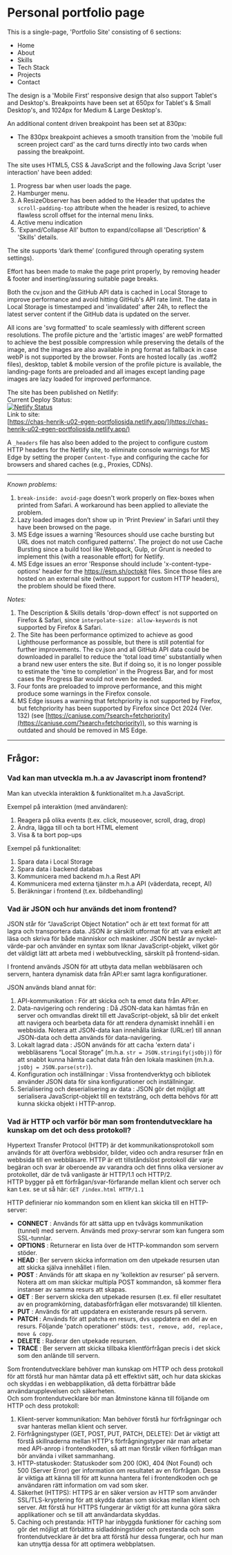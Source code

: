 # Personal portfolio page

This is a single-page, 'Portfolio Site' consisting of 6 sections:
- Home
- About
- Skills
- Tech Stack
- Projects
- Contact

The design is a 'Mobile First' responsive design that also support Tablet's and Desktop's. Breakpoints have been set at 650px for Tablet's & Small Desktop's, and 1024px for Medium & Large Desktop's.  
  
An additional content driven breakpoint has been set at 830px:  
- The 830px breakpoint achieves a smooth transition from the 'mobile full screen project card' as the card turns directly into two cards when passing the breakpoint. 
  
The site uses HTML5, CSS & JavaScript and the following Java Script 'user interaction' have been added:
1. Progress bar when user loads the page.
2. Hamburger menu.
3. A ResizeObserver has been added to the Header that updates the `scroll-padding-top` attribute when the header is resized, to achieve flawless scroll offset for the internal menu links.
4. Active menu indication
5. 'Expand/Collapse All' button to expand/collapse all 'Description' & 'Skills' details.
  
The site supports ‘dark theme’ (configured through operating system settings).  
  
Effort has been made to make the page print properly, by removing header & footer and inserting/assuring suitable page breaks.  
  
Both the cv.json and the GitHub API data is cached in Local Storage to improve performance and avoid hitting GitHub's API rate limit. The data in Local Storage is timestamped and 'invalidated' after 24h, to reflect the latest server content if the GitHub data is updated on the server.
  
All icons are 'svg formatted' to scale seamlessly with different screen resolutions. The profile picture and the 'artistic images' are webP formatted to achieve the best possible compression while preserving the details of the image, and the images are also available in png format as fallback in case webP is not supported by the browser. Fonts are hosted locally (as .woff2 files), desktop, tablet & mobile version of the profile picture is available, the landing-page fonts are preloaded and all images except landing page images are lazy loaded for improved performance.  
    
The site has been published on Netlify:  
Current Deploy Status:  
[![Netlify Status](https://api.netlify.com/api/v1/badges/7d25fc1a-246d-4031-a991-cba8f62c01c9/deploy-status)](https://app.netlify.com/sites/chas-henrik-u02-egen-portfoliosida/deploys)  
Link to site:  
[https://chas-henrik-u02-egen-portfoliosida.netlify.app/](https://chas-henrik-u02-egen-portfoliosida.netlify.app/)
  
A `_headers` file has also been added to the project to configure custom HTTP headers for the Netlify site, to eliminate console warnings for MS Edge by setting the proper `Content-Type` and configuring the cache for browsers and shared caches (e.g., Proxies, CDNs).

***
*Known problems:*
1. `break-inside: avoid-page` doesn't work properly on flex-boxes when printed from Safari. A workaround has been applied to alleviate the problem.
2. Lazy loaded images don’t show up in 'Print Preview' in Safari until they have been browsed on the page.
5. MS Edge issues a warning 'Resources should use cache bursting but URL does not match configured patterns'. The project do not use Cache Bursting since a build tool like Webpack, Gulp, or Grunt is needed to implement this (with a reasonable effort) for Netlify.
6. MS Edge issues an error 'Response should include 'x-content-type-options' header for the https://esm.sh/octokit files. Since those files are hosted on an external site (without support for custom HTTP headers), the problem should be fixed there.  

*Notes:*
1. The Description & Skills details 'drop-down effect' is not supported on Firefox & Safari, since `interpolate-size: allow-keywords` is not supported by Firefox & Safari.
2. The Site has been performance optimized to achieve as good Lighthouse performance as possible, but there is still potential for further improvements. The cv.json and all GitHub API data could be downloaded in parallel to reduce the 'total load time' substantially when a brand new user enters the site. But if doing so, it is no longer possible to estimate the 'time to completion' in the Progress Bar, and for most cases the Progress Bar would not even be needed.  
3. Four fonts are preloaded to improve performance, and this might produce some warnings in the Firefox console.
4. MS Edge issues a warning that fetchpriority is not supported by Firefox, but fetchpriority has been supported by Firefox since Oct 2024 (Ver. 132) (see [https://caniuse.com/?search=fetchpriority](https://caniuse.com/?search=fetchpriority)), so this warning is outdated and should be removed in MS Edge.

***

## Frågor:

### Vad kan man utveckla m.h.a av Javascript inom frontend?
Man kan utveckla interaktion & funktionalitet m.h.a JavaScript.  

Exempel på interaktion (med användaren):
1. Reagera på olika events (t.ex. click, mouseover, scroll, drag, drop)
2. Ändra, lägga till och ta bort HTML element
3. Visa & ta bort pop-ups

Exempel på funktionalitet:
1. Spara data i Local Storage
2. Spara data i backend databas
3. Kommunicera med backend m.h.a Rest API
4. Kommunicera med externa tjänster m.h.a API (väderdata, recept, AI)
5. Beräkningar i frontend (t.ex. bildbehandling)
  
  
### Vad är JSON och hur används det inom frontend?

JSON står för “JavaScript Object Notation” och är ett text format för att lagra och transportera data. JSON är särskilt utformat för att vara enkelt att läsa och skriva för både människor och maskiner. JSON består av nyckel-värde-par och använder en syntax som liknar JavaScript-objekt, vilket gör det väldigt lätt att arbeta med i webbutveckling, särskilt på frontend-sidan.  
  
I frontend används JSON för att utbyta data mellan webbläsaren och servern, hantera dynamisk data från API:er samt lagra konfigurationer.

JSON används bland annat för:
1. API-kommunikation : För att skicka och ta emot data från API:er. 
2. Data-navigering och rendering : Då JSON-data kan hämtas från en server och omvandlas direkt till ett JavaScript-objekt, så blir det enkelt att navigera och bearbeta data för att rendera dynamiskt innehåll i en webbsida. Notera att JSON-data kan innehålla länkar (URL:er) till annan JSON-data och detta används för data-navigering.
3. Lokalt lagrad data : JSON används för att cacha 'extern data' i webbläsarens “Local Storage” (m.h.a. `str = JSON.stringify(jsObj)`) för att snabbt kunna hämta cachat data från den lokala maskinen (m.h.a. `jsObj = JSON.parse(str)`).
4. Konfiguration och inställningar : Vissa frontendverktyg och bibliotek använder JSON data för sina konfigurationer och inställningar. 
5. Serialisering och deserialisering av data : JSON gör det möjligt att serialisera JavaScript-objekt till en textsträng, och detta behövs för att kunna skicka objekt i HTTP-anrop.
  
### Vad är HTTP och varför bör man som frontendutvecklare ha kunskap om det och dess protokoll?

Hypertext Transfer Protocol (HTTP) är det kommunikationsprotokoll som används för att överföra webbsidor, bilder, video och andra resurser från en webbsida till en webbläsare. HTTP är ett tillståndslöst protokoll där varje begäran och svar är oberoende av varandra och det finns olika versioner av protokollet, där de två vanligaste är HTTP/1.1 och HTTP/2.  
HTTP bygger på ett förfrågan/svar-förfarande mellan klient och server och kan t.ex. se ut så här: `GET /index.html HTTP/1.1`  
  
HTTP definierar nio kommandon som en klient kan skicka till en HTTP-server:
- **CONNECT** : Används för att sätta upp en tvåvägs kommunikation (tunnel) med servern. Används med proxy-servrar som kan fungera som SSL-tunnlar.
- **OPTIONS** : Returnerar en lista över de HTTP-kommandon som servern stöder.
- **HEAD** : Ber servern skicka information om den utpekade resursen utan att skicka själva innehållet i filen.
- **POST** : Används för att skapa en ny 'kollektion av resurser' på servern. Notera att om man skickar multipla POST kommandon, så kommer flera instanser av samma resurs att skapas.
- **GET** : Ber servern skicka den utpekade resursen (t.ex. fil eller resultatet av en programkörning, databasförfrågan eller motsvarande) till klienten.
- **PUT** : Används för att uppdatera en existerande resurs på servern.
- **PATCH** : Används för att patcha en resurs, dvs uppdatera en del av en resurs. Följande 'patch operationer' stöds: `test, remove, add, replace, move & copy`.
- **DELETE** : Raderar den utpekade resursen.
- **TRACE** : Ber servern att skicka tillbaka klientförfrågan precis i det skick som den anlände till servern.

Som frontendutvecklare behöver man kunskap om HTTP och dess protokoll för att förstå hur man hämtar data på ett effektivt sätt, och hur data skickas och skyddas i en webbapplikation, då detta förbättrar både användarupplevelsen och säkerheten.  
Och som frontendutvecklare bör man åtminstone känna till följande om HTTP och dess protokoll:
1. Klient-server kommunikation: Man behöver förstå hur förfrågningar och svar hanteras mellan klient och server.
2. Förfrågningstyper (GET, POST, PUT, PATCH, DELETE): Det är viktigt att förstå skillnaderna mellan HTTP's förfrågningstyper när man arbetar med API-anrop i frontendkoden, så att man förstår vilken förfrågan man bör använda i vilket sammanhang.
3. HTTP-statuskoder: Statuskoder som 200 (OK), 404 (Not Found) och 500 (Server Error) ger information om resultatet av en förfrågan. Dessa är viktiga att känna till för att kunna hantera fel i frontendkoden och ge användaren rätt information om vad som sker.
4. Säkerhet (HTTPS): HTTPS är en säker version av HTTP som använder SSL/TLS-kryptering för att skydda datan som skickas mellan klient och server. Att förstå hur HTTPS fungerar är viktigt för att kunna göra säkra applikationer och se till att användardata skyddas.
5. Caching och prestanda: HTTP har inbyggda funktioner för caching som gör det möjligt att förbättra sidladdningstider och prestanda och som frontendutvecklare är det bra att förstå hur dessa fungerar, och hur man kan utnyttja dessa för att optimera webbplatsen.
